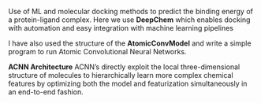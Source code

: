 Use of ML and molecular docking methods to predict the binding energy of a protein-ligand complex.
Here we use **DeepChem** which enables docking with automation and easy integration with machine learning pipelines

I have also used the structure of the **AtomicConvModel** and write a simple program to run Atomic Convolutional Neural Networks.

**ACNN Architecture**
ACNN’s directly exploit the local three-dimensional structure of molecules to hierarchically learn more complex chemical features by optimizing both the model and featurization simultaneously in an end-to-end fashion.
